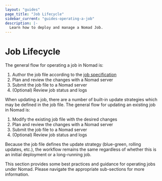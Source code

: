 ```yaml
---
layout: "guides"
page_title: "Job Lifecycle"
sidebar_current: "guides-operating-a-job"
description: |-
  Learn how to deploy and manage a Nomad Job.
---
```


# Job Lifecycle

The general flow for operating a job in Nomad is:

1. Author the job file according to the [job specification](/docs/job-specification/index.html)
1. Plan and review the changes with a Nomad server
1. Submit the job file to a Nomad server
1. (Optional) Review job status and logs

When updating a job, there are a number of built-in update strategies which may
be defined in the job file. The general flow for updating an existing job in
Nomad is:

1. Modify the existing job file with the desired changes
1. Plan and review the changes with a Nomad server
1. Submit the job file to a Nomad server
1. (Optional) Review job status and logs

Because the job file defines the update strategy (blue-green, rolling updates,
etc.), the workflow remains the same regardless of whether this is an initial
deployment or a long-running job.

This section provides some best practices and guidance for operating jobs under
Nomad. Please navigate the appropriate sub-sections for more information.
